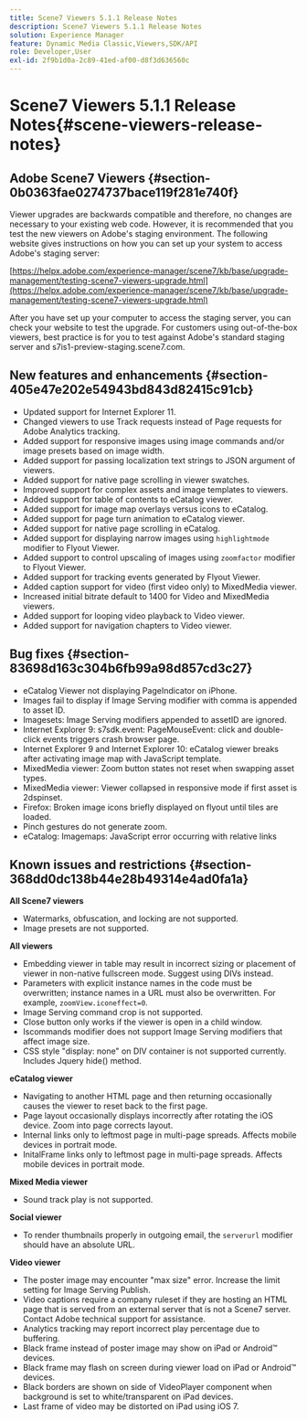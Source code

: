 ```yaml
---
title: Scene7 Viewers 5.1.1 Release Notes
description: Scene7 Viewers 5.1.1 Release Notes
solution: Experience Manager
feature: Dynamic Media Classic,Viewers,SDK/API
role: Developer,User
exl-id: 2f9b1d0a-2c89-41ed-af00-d8f3d636560c
---
```

# Scene7 Viewers 5.1.1 Release Notes{#scene-viewers-release-notes}

## Adobe Scene7 Viewers {#section-0b0363fae0274737bace119f281e740f}

Viewer upgrades are backwards compatible and therefore, no changes are necessary to your existing web code. However, it is recommended that you test the new viewers on Adobe's staging environment. The following website gives instructions on how you can set up your system to access Adobe's staging server:

[https://helpx.adobe.com/experience-manager/scene7/kb/base/upgrade-management/testing-scene7-viewers-upgrade.html](https://helpx.adobe.com/experience-manager/scene7/kb/base/upgrade-management/testing-scene7-viewers-upgrade.html)

After you have set up your computer to access the staging server, you can check your website to test the upgrade. For customers using out-of-the-box viewers, best practice is for you to test against Adobe's standard staging server and s7is1-preview-staging.scene7.com.

## New features and enhancements {#section-405e47e202e54943bd843d82415c91cb}

* Updated support for Internet Explorer 11.
* Changed viewers to use Track requests instead of Page requests for Adobe Analytics tracking.
* Added support for responsive images using image commands and/or image presets based on image width.
* Added support for passing localization text strings to JSON argument of viewers.
* Added support for native page scrolling in viewer swatches.
* Improved support for complex assets and image templates to viewers.
* Added support for table of contents to eCatalog viewer.
* Added support for image map overlays versus icons to eCatalog.
* Added support for page turn animation to eCatalog viewer.
* Added support for native page scrolling in eCatalog.
* Added support for displaying narrow images using `highlightmode` modifier to Flyout Viewer.
* Added support to control upscaling of images using `zoomfactor` modifier to Flyout Viewer.
* Added support for tracking events generated by Flyout Viewer.
* Added caption support for video (first video only) to MixedMedia viewer.
* Increased initial bitrate default to 1400 for Video and MixedMedia viewers.
* Added support for looping video playback to Video viewer.
* Added support for navigation chapters to Video viewer.

## Bug fixes {#section-83698d163c304b6fb99a98d857cd3c27}

* eCatalog Viewer not displaying PageIndicator on iPhone.
* Images fail to display if Image Serving modifier with comma is appended to asset ID.
* Imagesets: Image Serving modifiers appended to assetID are ignored.
* Internet Explorer 9: s7sdk.event: PageMouseEvent: click and double-click events triggers crash browser page.
* Internet Explorer 9 and Internet Explorer 10: eCatalog viewer breaks after activating image map with JavaScript template.
* MixedMedia viewer: Zoom button states not reset when swapping asset types.
* MixedMedia viewer: Viewer collapsed in responsive mode if first asset is 2dspinset.
* Firefox: Broken image icons briefly displayed on flyout until tiles are loaded.
* Pinch gestures do not generate zoom.
* eCatalog: Imagemaps: JavaScript error occurring with relative links

## Known issues and restrictions {#section-368dd0dc138b44e28b49314e4ad0fa1a}

**All Scene7 viewers**

* Watermarks, obfuscation, and locking are not supported.
* Image presets are not supported.

**All viewers**

* Embedding viewer in table may result in incorrect sizing or placement of viewer in non-native fullscreen mode. Suggest using DIVs instead.
* Parameters with explicit instance names in the code must be overwritten; instance names in a URL must also be overwritten. For example, `zoomView.iconeffect=0`.
* Image Serving command crop is not supported.
* Close button only works if the viewer is open in a child window.
* Iscommands modifier does not support Image Serving modifiers that affect image size.
* CSS style "display: none" on DIV container is not supported currently. Includes Jquery hide() method.

**eCatalog viewer**

* Navigating to another HTML page and then returning occasionally causes the viewer to reset back to the first page.
* Page layout occasionally displays incorrectly after rotating the iOS device. Zoom into page corrects layout.
* Internal links only to leftmost page in multi-page spreads. Affects mobile devices in portrait mode.
* InitalFrame links only to leftmost page in multi-page spreads. Affects mobile devices in portrait mode.

**Mixed Media viewer**

* Sound track play is not supported.

**Social viewer**

* To render thumbnails properly in outgoing email, the `serverurl` modifier should have an absolute URL.

**Video viewer**

* The poster image may encounter "max size" error. Increase the limit setting for Image Serving Publish.
* Video captions require a company ruleset if they are hosting an HTML page that is served from an external server that is not a Scene7 server. Contact Adobe technical support for assistance.
* Analytics tracking may report incorrect play percentage due to buffering.
* Black frame instead of poster image may show on iPad or Android™ devices.
* Black frame may flash on screen during viewer load on iPad or Android™ devices.
* Black borders are shown on side of VideoPlayer component when background is set to white/transparent on iPad devices.
* Last frame of video may be distorted on iPad using iOS 7.
